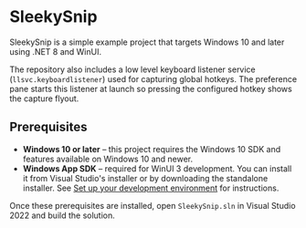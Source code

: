 # SleekySnip

SleekySnip is a simple example project that targets Windows 10 and later using .NET 8 and WinUI.

The repository also includes a low level keyboard listener service (`llsvc.keyboardlistener`) used for capturing global hotkeys. The preference pane starts this listener at launch so pressing the configured hotkey shows the capture flyout.

## Prerequisites

- **Windows 10 or later** – this project requires the Windows 10 SDK and features available on Windows 10 and newer.
- **Windows App SDK** – required for WinUI 3 development. You can install it from Visual Studio's installer or by downloading the standalone installer. See [Set up your development environment](https://learn.microsoft.com/windows/apps/windows-app-sdk/set-up-your-development-environment) for instructions.

Once these prerequisites are installed, open `SleekySnip.sln` in Visual Studio 2022 and build the solution.

